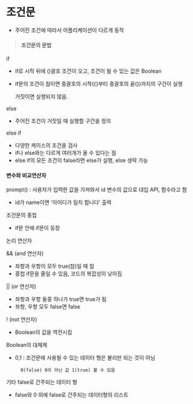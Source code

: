# 조건문

* 주어진 조건에 따라서 어플리케이션이 다르게 동작

> ####  조건문의 문법

if

* if로 시작 뒤에 \(\)괄호 조건이 오고, 조건이 될 수 있는 값은 Boolean
* if문의 조건이 참이면 중괄호의 시작\({}부터 중괄호의 끝\(}\)까지의 구간이 실행

  거짓이면 실행되지 않음.

else

* 주어진 조건이 거짓일 때 실행할 구간을 정의

else if

* 다양한 케이스의 조건을 검사
* if나 else와는 다르게 여러개가 올 수 있다는 점
* else if의 모든 조건이 false라면 else가 실행, else 생략 가능

#### 변수와 비교연산자

prompt\(\) : 사용자가 입력한 값을 가져와서 id 변수의 값으로 대입 API, 함수라고 함

* id가 name이면 '아이디가 일치 합니다' 출력

조건문의 중첩

* if문 안에 if문이 등장 

논리 연산자

&& \(and 연산자\)

* 좌항과 우항이 모두 true\(참\)일 때 참
* 중첩 if문을 줄일 수 있음, 코드의 복잡성이 낮아짐

\|\| \(or 연산자\)

* 좌항과 우항 둘중 하나가 true면 true가 됨
* 좌항, 우항 모두 false면 false

! \(not 연산자\)

* Boolean의 값을 역전시킴

Boolean의 대체제

* 0,1 : 조건문에 사용될 수 있는 데이터 형은 불리만 되는 것이 아님

  ```text
    0(false) 0이 아닌 값 1(true) 볼 수 있음
  ```

기타 false로 간주되는 데이터 형

* false와 0 외에 false로 간주되는 데이터형의 리스트

